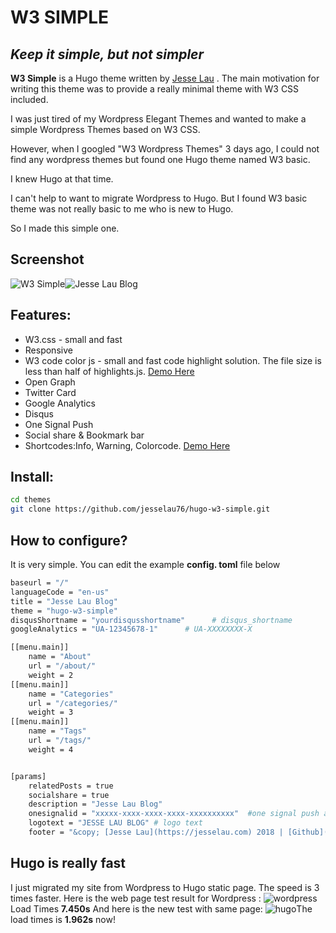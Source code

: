 


# W3 SIMPLE

## _Keep it simple, but not simpler_


**W3 Simple** is a Hugo theme written by [Jesse Lau](https://jesselau.com) . The main motivation for writing this theme was to provide a really minimal theme with W3 CSS included. 

I was just tired of my Wordpress Elegant Themes and wanted to make a simple Wordpress Themes based on W3 CSS.

However, when I googled "W3 Wordpress Themes" 3 days ago, I could not find any wordpress themes but found one Hugo theme named W3 basic.

I knew Hugo at that time. 

I can't help to want to migrate Wordpress to Hugo. But I found W3 basic theme was not really basic to me who is new to Hugo.

So I made this simple one.

## Screenshot

![W3 Simple](https://raw.githubusercontent.com/jesselau76/hugo-w3-simple/master/images/screenshot.png)![Jesse Lau Blog](https://raw.githubusercontent.com/jesselau76/hugo-w3-simple/master/images/tn.png)
## Features:

 - W3.css - small and fast
 - Responsive
 - W3 code color js - small and fast code highlight solution. The file size is less than half of highlights.js. [Demo Here](https://jesselau.com/w3-simple-shortcodes-demo/)
 - Open Graph
 - Twitter Card
 - Google Analytics
 - Disqus
 - One Signal Push
 - Social share & Bookmark bar
 - Shortcodes:Info, Warning, Colorcode.  [Demo Here](https://jesselau.com/w3-simple-shortcodes-demo/)
 

## Install:
 ```bash
 cd themes
 git clone https://github.com/jesselau76/hugo-w3-simple.git
 ```
 
## How to configure?
 It is very simple. You can edit the example **config. toml** file below
 

```bash
baseurl = "/"
languageCode = "en-us"
title = "Jesse Lau Blog"
theme = "hugo-w3-simple"
disqusShortname = "yourdisqusshortname"      # disqus_shortname
googleAnalytics = "UA-12345678-1"      # UA-XXXXXXXX-X

[[menu.main]]
    name = "About"
    url = "/about/"
    weight = 2
[[menu.main]]
    name = "Categories"
    url = "/categories/"
    weight = 3
[[menu.main]]
    name = "Tags"
    url = "/tags/"
    weight = 4


[params]
    relatedPosts = true
    socialshare = true
    description = "Jesse Lau Blog"
    onesignalid = "xxxxx-xxxx-xxxx-xxxx-xxxxxxxxxx"  #one signal push app id
    logotext = "JESSE LAU BLOG" # logo text
    footer = "&copy; [Jesse Lau](https://jesselau.com) 2018 | [Github](https://github.com/jesselau76) | [Twitter](https://twitter.com/jesselau2)  | [RSS](/index.xml)"
```

## Hugo is really fast
 I just migrated my site from Wordpress to Hugo static page.
 The speed is 3 times faster.
 Here is the web page test result for Wordpress :
 ![wordpress](https://raw.githubusercontent.com/jesselau76/hugo-w3-simple/master/webpagetest-without-cache.png)Load Times **7.450s**
 And here is the new test with same page:
 ![hugo](https://raw.githubusercontent.com/jesselau76/hugo-w3-simple/master/webpagetest-hugo.png)The load times is **1.962s** now!

